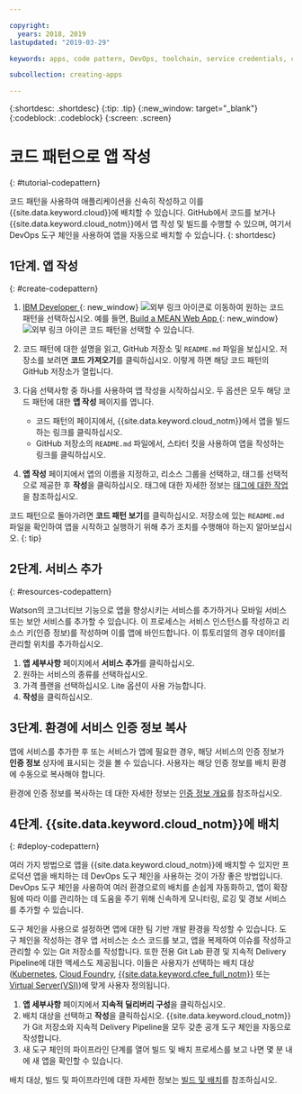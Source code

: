```yaml
---

copyright:
  years: 2018, 2019
lastupdated: "2019-03-29"

keywords: apps, code pattern, DevOps, toolchain, service credentials, create app code pattern, app pattern

subcollection: creating-apps

---
```


{:shortdesc: .shortdesc}
{:tip: .tip}
{:new_window: target="_blank"}
{:codeblock: .codeblock}
{:screen: .screen}

# 코드 패턴으로 앱 작성
{: #tutorial-codepattern}

코드 패턴을 사용하여 애플리케이션을 신속히 작성하고 이를 {{site.data.keyword.cloud}}에 배치할 수 있습니다. GitHub에서 코드를 보거나 {{site.data.keyword.cloud_notm}}에서 앱 작성 및 빌드를 수행할 수 있으며, 여기서 DevOps 도구 체인을 사용하여 앱을 자동으로 배치할 수 있습니다.
{: shortdesc}

## 1단계. 앱 작성
{: #create-codepattern}

1. [IBM Developer ](https://developer.ibm.com/patterns/){: new_window} ![외부 링크 아이콘](../../icons/launch-glyph.svg "외부 링크 아이콘")로 이동하여 원하는 코드 패턴을 선택하십시오. 예를 들면, [Build a MEAN Web App ](https://developer.ibm.com/patterns/build-a-mean-web-app/){: new_window} ![외부 링크 아이콘](../../icons/launch-glyph.svg "외부 링크 아이콘") 코드 패턴을 선택할 수 있습니다.

2. 코드 패턴에 대한 설명을 읽고, GitHub 저장소 및 `README.md` 파일을 보십시오. 저장소를 보려면 **코드 가져오기**를 클릭하십시오. 이렇게 하면 해당 코드 패턴의 GitHub 저장소가 열립니다.

3. 다음 선택사항 중 하나를 사용하여 앱 작성을 시작하십시오. 두 옵션은 모두 해당 코드 패턴에 대한 **앱 작성** 페이지를 엽니다.
    * 코드 패턴의 페이지에서, {{site.data.keyword.cloud_notm}}에서 앱을 빌드하는 링크를 클릭하십시오. 
    * GitHub 저장소의 `README.md` 파일에서, 스타터 킷을 사용하여 앱을 작성하는 링크를 클릭하십시오. 

4. **앱 작성** 페이지에서 앱의 이름을 지정하고, 리소스 그룹을 선택하고, 태그를 선택적으로 제공한 후 **작성**을 클릭하십시오. 태그에 대한 자세한 정보는 [태그에 대한 작업](/docs/resources?topic=resources-tag)을 참조하십시오.

  코드 패턴으로 돌아가려면 **코드 패턴 보기**를 클릭하십시오. 저장소에 있는 `README.md` 파일을 확인하여 앱을 시작하고 실행하기 위해 추가 조치를 수행해야 하는지 알아보십시오.
  {: tip}

## 2단계. 서비스 추가
{: #resources-codepattern}

Watson의 코그너티브 기능으로 앱을 향상시키는 서비스를 추가하거나 모바일 서비스 또는 보안 서비스를 추가할 수 있습니다. 이 프로세스는 서비스 인스턴스를 작성하고 리소스 키(인증 정보)를 작성하며 이를 앱에 바인드합니다. 이 튜토리얼의 경우 데이터를 관리할 위치를 추가하십시오.

1. **앱 세부사항** 페이지에서 **서비스 추가**를 클릭하십시오.
2. 원하는 서비스의 종류를 선택하십시오. 
3. 가격 플랜을 선택하십시오. Lite 옵션이 사용 가능합니다.
4. **작성**을 클릭하십시오.

## 3단계. 환경에 서비스 인증 정보 복사

앱에 서비스를 추가한 후 또는 서비스가 앱에 필요한 경우, 해당 서비스의 인증 정보가 **인증 정보** 상자에 표시되는 것을 볼 수 있습니다. 사용자는 해당 인증 정보를 배치 환경에 수동으로 복사해야 합니다.

환경에 인증 정보를 복사하는 데 대한 자세한 정보는 [인증 정보 개요](/docs/apps?topic=creating-apps-credentials_overview#credentials_overview)를 참조하십시오.

## 4단계. {{site.data.keyword.cloud_notm}}에 배치
{: #deploy-codepattern}

여러 가지 방법으로 앱을 {{site.data.keyword.cloud_notm}}에 배치할 수 있지만 프로덕션 앱을 배치하는 데 DevOps 도구 체인을 사용하는 것이 가장 좋은 방법입니다. DevOps 도구 체인을 사용하여 여러 환경으로의 배치를 손쉽게 자동화하고, 앱이 확장됨에 따라 이를 관리하는 데 도움을 주기 위해 신속하게 모니터링, 로깅 및 경보 서비스를 추가할 수 있습니다.

도구 체인을 사용으로 설정하면 앱에 대한 팀 기반 개발 환경을 작성할 수 있습니다. 도구 체인을 작성하는 경우 앱 서비스는 소스 코드를 보고, 앱을 복제하여 이슈를 작성하고 관리할 수 있는 Git 저장소를 작성합니다. 또한 전용 Git Lab 환경 및 지속적 Delivery Pipeline에 대한 액세스도 제공됩니다. 이들은 사용자가 선택하는 배치 대상([Kubernetes](/docs/containers?topic=containers-getting-started), [Cloud Foundry](/docs/cloud-foundry-public?topic=cloud-foundry-public-about-cf), [{{site.data.keyword.cfee_full_notm}}](/docs/cloud-foundry?topic=cloud-foundry-about) 또는 [Virtual Server(VSI)](/docs/vsi?topic=virtual-servers-getting-started-with-virtual-servers))에 맞게 사용자 정의됩니다.

1. **앱 세부사항** 페이지에서 **지속적 딜리버리 구성**을 클릭하십시오.
2. 배치 대상을 선택하고 **작성**을 클릭하십시오. {{site.data.keyword.cloud_notm}}가 Git 저장소와 지속적 Delivery Pipeline을 모두 갖춘 공개 도구 체인을 자동으로 작성합니다.
3. 새 도구 체인의 파이프라인 단계를 열어 빌드 및 배치 프로세스를 보고 나면 몇 분 내에 새 앱을 확인할 수 있습니다.

배치 대상, 빌드 및 파이프라인에 대한 자세한 정보는 [빌드 및 배치](/docs/services/ContinuousDelivery?topic=ContinuousDelivery-deliverypipeline_build_deploy)를 참조하십시오.
